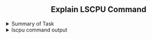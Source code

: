 <h2 align="center">Explain LSCPU Command</h2>

<details>
  <summary> Summary of Task </summary>
  <ul>
    <br>
    <li>  Explain lscpu command output and create a MD file</li>
  </ul>
</details>

<details>
  <summary> lscpu command output </summary>
  <h2 align="center">lscpu Command output</h2>
  
  ![lscpucommandoutput](https://user-images.githubusercontent.com/82143335/121646753-41fd2d00-cab3-11eb-91a5-ff48a4bd09ed.PNG)
  
  **Architecture:** 
  
  This option tells which architecture our cpu is using.
  
  CPU op-mode(s): 
  
  This option tells that our cpu supports both 32 bit or 64 bit
  
  Byte Order: 
  
  Endianness is a computer science term that describes how data is stored. Specifically, it defines that the most critical value is included at the end of the multi byte data    type. There are two types of Endianness, Big-Endian and Little-Endian
  
  CPU(s): 
  
  This option tells how many cpu is in our machine
  
  On-line CPU(s) list: 
  
  Thread(s) per core: 
  
  Threads are the virtual components or codes, which divides the physical core of a CPU into virtual multiple cores. A single CPU core can have up-to 2 threads per core.
  For example, if a CPU is dual core (i.e., 2 cores) it will have 4 threads.
  
  Core(s) per socket:
  
  Socket(s): 
  
  NUMA node(s): 
  
  Vendor ID:
  
  CPU family: 
  
  Model:
  
  Model name:
  
  Stepping: 
  
  CPU MHz: 
  
  BogoMIPS:
  
  Hypervisor vendor:
  
  Virtualization type: 
  
  L1d cache:
  
  L1i cache: 
  
  L2 cache:    
  
  L3 cache: 
  
  NUMA node0 CPU(s):
  
  Flags:

  </details>
